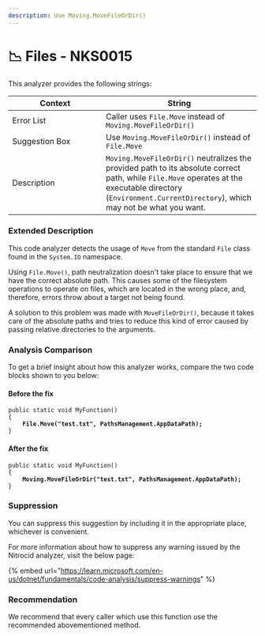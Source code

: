 ```yaml
---
description: Use Moving.MoveFileOrDir()
---
```


# 📉 Files - NKS0015

This analyzer provides the following strings:

<table><thead><tr><th width="174">Context</th><th>String</th></tr></thead><tbody><tr><td>Error List</td><td>Caller uses <code>File.Move</code> instead of <code>Moving.MoveFileOrDir()</code></td></tr><tr><td>Suggestion Box</td><td>Use <code>Moving.MoveFileOrDir()</code> instead of <code>File.Move</code></td></tr><tr><td>Description</td><td><code>Moving.MoveFileOrDir()</code> neutralizes the provided path to its absolute correct path, while <code>File.Move</code> operates at the executable directory (<code>Environment.CurrentDirectory</code>), which may not be what you want.</td></tr></tbody></table>

### Extended Description

This code analyzer detects the usage of `Move` from the standard `File` class found in the `System.IO` namespace.

Using `File.Move()`, path neutralization doesn't take place to ensure that we have the correct absolute path. This causes some of the filesystem operations to operate on files, which are located in the wrong place, and, therefore, errors throw about a target not being found.

A solution to this problem was made with `MoveFileOrDir()`, because it takes care of the absolute paths and tries to reduce this kind of error caused by passing relative directories to the arguments.

### Analysis Comparison

To get a brief insight about how this analyzer works, compare the two code blocks shown to you below:

#### Before the fix

<pre class="language-csharp" data-title="Somewhere in your mod code..." data-line-numbers><code class="lang-csharp">public static void MyFunction()
{
<strong>    File.Move("test.txt", PathsManagement.AppDataPath);
</strong>}
</code></pre>

#### After the fix

<pre class="language-csharp" data-title="Somewhere in your mod code..." data-line-numbers><code class="lang-csharp">public static void MyFunction()
{
<strong>    Moving.MoveFileOrDir("test.txt", PathsManagement.AppDataPath);
</strong>}
</code></pre>

### Suppression

You can suppress this suggestion by including it in the appropriate place, whichever is convenient.

For more information about how to suppress any warning issued by the Nitrocid analyzer, visit the below page:

{% embed url="https://learn.microsoft.com/en-us/dotnet/fundamentals/code-analysis/suppress-warnings" %}

### Recommendation

We recommend that every caller which use this function use the recommended abovementioned method.
